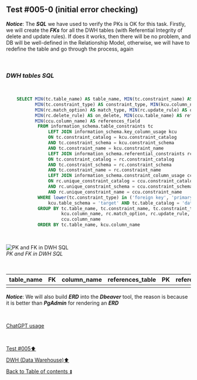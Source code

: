 ## Test #005-0 (initial error checking)  

**_Notice_**: The **_SQL_** we have used to verify the PKs is OK for this task. Firstly, we will create the **_FKs_** for all the DWH tables (with Referential Integrity of delete and update rules). If does it works, then there will be no problem, and DB will be well-defined in the Relationship Model, otherwise, we will have to redefine the table and go through the process, again  

<p><br></p>

### **_DWH tables SQL_**  

<p><br></p> 

````SQL
	SELECT MIN(tc.table_name) AS table_name, MIN(tc.constraint_name) AS constraint_name, 
		   MIN(tc.constraint_type) AS constraint_type, MIN(kcu.column_name) AS column_name, 
		   MIN(rc.match_option) AS match_type, MIN(rc.update_rule) AS on_update, 
		   MIN(rc.delete_rule) AS on_delete, MIN(ccu.table_name) AS references_table,
		   MIN(ccu.column_name) AS references_field
		   	FROM information_schema.table_constraints tc
				LEFT JOIN information_schema.key_column_usage kcu
				ON tc.constraint_catalog = kcu.constraint_catalog
				AND tc.constraint_schema = kcu.constraint_schema
				AND tc.constraint_name = kcu.constraint_name
				LEFT JOIN information_schema.referential_constraints rc
				ON tc.constraint_catalog = rc.constraint_catalog
				AND tc.constraint_schema = rc.constraint_schema
				AND tc.constraint_name = rc.constraint_name
				LEFT JOIN information_schema.constraint_column_usage ccu
				ON rc.unique_constraint_catalog = ccu.constraint_catalog
				AND rc.unique_constraint_schema = ccu.constraint_schema
				AND rc.unique_constraint_name = ccu.constraint_name
			WHERE lower(tc.constraint_type) in ('foreign key', 'primary key') AND
				kcu.table_schema = 'target' AND tc.table_catalog = 'datawarehouse' AND tc.table_name <> 'Metadata'
			GROUP BY tc.table_name, tc.constraint_name, tc.constraint_type, 
					 kcu.column_name, rc.match_option, rc.update_rule, rc.delete_rule , ccu.table_name ,
		             ccu.column_name
			ORDER BY tc.table_name, kcu.column_name
````

<p><br></p>

![PK and FK in DWH SQL](https://i.imgur.com/kEojaQv.png)  
_PK and FK in DWH SQL_

<p><br></p>

| table_name        | FK           | column_name | references_table | PK                 | references_field | match_type | on_delete | on_update |
| :---------------- | :----------- | :---------- | :--------------- |:------------------ | :--------------- | :--------- | :-------- | :-------- |
|                   |              |             |                  |                    |                  |            |           |           |

**_Notice_**: We will also build **_ERD_** into the **_Dbeaver_** tool, the reason is because it is better than **_PgAdmin_** for rendering an **_ERD_**  

<p><br></p> 

[ChatGPT usage](../../CHATGPT_USAGE.md)  

<p><br></p>

[Test #005:arrow_up:](t005.md)  

[DWH (Data Warehouse):arrow_up:](../dwh.md)  

[Back to Table of contents :arrow_double_up:](../../README.md)   